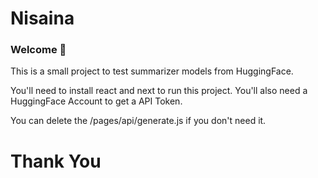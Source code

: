 # Nisaina
### Welcome 👋
This is a small project to test summarizer models from HuggingFace.

You'll need to install react and next to run this project.
You'll also need a HuggingFace Account to get a API Token.

You can delete the /pages/api/generate.js if you don't need it.

# Thank You

